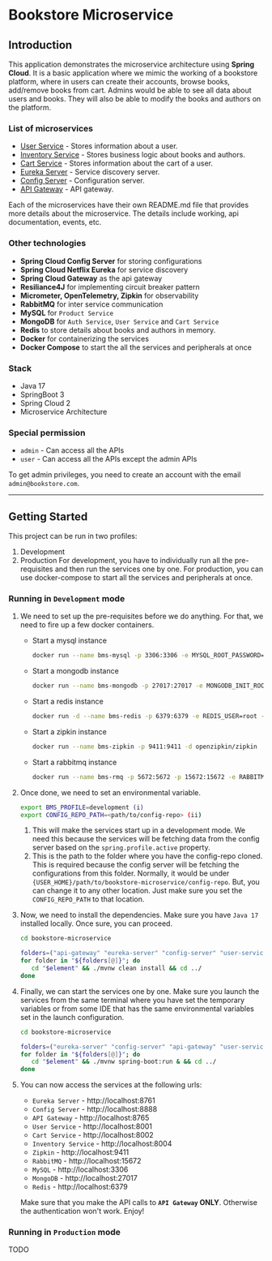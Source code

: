 # Bookstore Microservice

## Introduction
This application demonstrates the microservice architecture using **Spring Cloud**. It is a basic application where we mimic the working of a bookstore platform, where in users can create their accounts, browse books, add/remove books from cart. Admins would be able to see all data about users and books. They will also be able to modify the books and authors on the platform. 

### List of microservices

- [User Service](./user-service) - Stores information about a user.
- [Inventory Service](./inventory-service) - Stores business logic about books and authors.
- [Cart Service](./cart-service) - Stores information about the cart of a user.
- [Eureka Server](./eureka-server) - Service discovery server.
- [Config Server](./config-server) - Configuration server.
- [API Gateway](./api-gateway) - API gateway.

Each of the microservices have their own README.md file that provides more details about the microservice.
The details include working, api documentation, events, etc.

### Other technologies

- **Spring Cloud Config Server** for storing configurations
- **Spring Cloud Netflix Eureka** for service discovery
- **Spring Cloud Gateway** as the api gateway
- **Resiliance4J** for implementing circuit breaker pattern
- **Micrometer, OpenTelemetry, Zipkin** for observability
- **RabbitMQ** for inter service communication
- **MySQL** for `Product Service`
- **MongoDB** for `Auth Service`, `User Service` and `Cart Service`
- **Redis** to store details about books and authors in memory.
- **Docker** for containerizing the services
- **Docker Compose** to start the all the services and peripherals at once

### Stack
- Java 17
- SpringBoot 3
- Spring Cloud 2
- Microservice Architecture

### Special permission
- `admin` - Can access all the APIs
- `user` - Can access all the APIs except the admin APIs

To get admin privileges, you need to create an account with the email `admin@bookstore.com`.

---
## Getting Started
This project can be run in two profiles:
1. Development
2. Production
For development, you have to individually run all the pre-requisites and then run the services one by one. 
For production, you can use docker-compose to start all the services and peripherals at once.

### Running in `Development` mode
1. We need to set up the pre-requisites before we do anything. For that, we need to fire up a few docker containers.
   - Start a mysql instance
     ```bash
     docker run --name bms-mysql -p 3306:3306 -e MYSQL_ROOT_PASSWORD=root -d mysql
     ```
   - Start a mongodb instance
     ```bash
     docker run --name bms-mongodb -p 27017:27017 -e MONGODB_INIT_ROOT_USERNAME=admin -e MONGODB_INIT_ROOT_PASSWORD=admin -d mongo
     ```
   - Start a redis instance 
     ```bash
     docker run -d --name bms-redis -p 6379:6379 -e REDIS_USER=root -e REDIS_PASSWORD=root redis
     ```
   - Start a zipkin instance
     ```bash
     docker run --name bms-zipkin -p 9411:9411 -d openzipkin/zipkin
     ```
   - Start a rabbitmq instance
     ```bash
     docker run --name bms-rmq -p 5672:5672 -p 15672:15672 -e RABBITMQ_DEFAULT_USER=guest -e RABBITMQ_DEFAULT_PASS=guest -d rabbitmq
     ```
2. Once done, we need to set an environmental variable.
   ```bash
   export BMS_PROFILE=development (i)
   export CONFIG_REPO_PATH=<path/to/config-repo> (ii)
   ```
   1. This will make the services start up in a development mode. We need this because the services will be fetching data from the config server based on the `spring.profile.active` property.
   2. This is the path to the folder where you have the config-repo cloned. This is required because the config server will be fetching the configurations from this folder. Normally, it would be under `{USER_HOME}/path/to/bookstore-microservice/config-repo`. But, you can change it to any other location. Just make sure you set the `CONFIG_REPO_PATH` to that location.
3. Now, we need to install the dependencies. Make sure you have `Java 17` installed locally. Once sure, you can proceed.
   ```bash
   cd bookstore-microservice
   
   folders=("api-gateway" "eureka-server" "config-server" "user-service" "cart-service" "inventory-service")
   for folder in "${folders[@]}"; do
      cd "$element" && ./mvnw clean install && cd ../
   done
   ```
4. Finally, we can start the services one by one. Make sure you launch the services from the same terminal where you have set the temporary variables or from 
some IDE that has the same environmental variables set in the launch configuration.
   ```bash
   cd bookstore-microservice
   
   folders=("eureka-server" "config-server" "api-gateway" "user-service" "cart-service" "inventory-service")
   for folder in "${folders[@]}"; do
      cd "$element" && ./mvnw spring-boot:run & && cd ../
   done
   ```
5. You can now access the services at the following urls:
    - `Eureka Server` - http://localhost:8761
    - `Config Server` - http://localhost:8888
    - `API Gateway` - http://localhost:8765
    - `User Service` - http://localhost:8001
    - `Cart Service` - http://localhost:8002
    - `Inventory Service` - http://localhost:8004
    - `Zipkin` - http://localhost:9411
    - `RabbitMQ` - http://localhost:15672
    - `MySQL` - http://localhost:3306
    - `MongoDB` - http://localhost:27017
    - `Redis` - http://localhost:6379
   
   Make sure that you make the API calls to **`API Gateway` ONLY**. Otherwise the authentication won't work. Enjoy!

### Running in `Production` mode
TODO